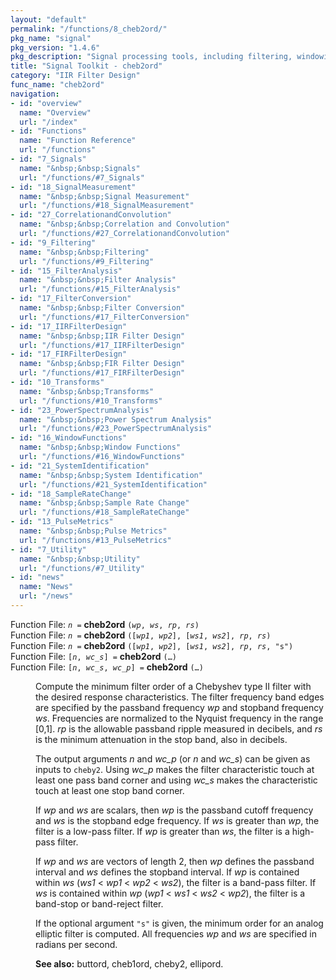 ```yaml
---
layout: "default"
permalink: "/functions/8_cheb2ord/"
pkg_name: "signal"
pkg_version: "1.4.6"
pkg_description: "Signal processing tools, including filtering, windowing and display functions."
title: "Signal Toolkit - cheb2ord"
category: "IIR Filter Design"
func_name: "cheb2ord"
navigation:
- id: "overview"
  name: "Overview"
  url: "/index"
- id: "Functions"
  name: "Function Reference"
  url: "/functions"
- id: "7_Signals"
  name: "&nbsp;&nbsp;Signals"
  url: "/functions/#7_Signals"
- id: "18_SignalMeasurement"
  name: "&nbsp;&nbsp;Signal Measurement"
  url: "/functions/#18_SignalMeasurement"
- id: "27_CorrelationandConvolution"
  name: "&nbsp;&nbsp;Correlation and Convolution"
  url: "/functions/#27_CorrelationandConvolution"
- id: "9_Filtering"
  name: "&nbsp;&nbsp;Filtering"
  url: "/functions/#9_Filtering"
- id: "15_FilterAnalysis"
  name: "&nbsp;&nbsp;Filter Analysis"
  url: "/functions/#15_FilterAnalysis"
- id: "17_FilterConversion"
  name: "&nbsp;&nbsp;Filter Conversion"
  url: "/functions/#17_FilterConversion"
- id: "17_IIRFilterDesign"
  name: "&nbsp;&nbsp;IIR Filter Design"
  url: "/functions/#17_IIRFilterDesign"
- id: "17_FIRFilterDesign"
  name: "&nbsp;&nbsp;FIR Filter Design"
  url: "/functions/#17_FIRFilterDesign"
- id: "10_Transforms"
  name: "&nbsp;&nbsp;Transforms"
  url: "/functions/#10_Transforms"
- id: "23_PowerSpectrumAnalysis"
  name: "&nbsp;&nbsp;Power Spectrum Analysis"
  url: "/functions/#23_PowerSpectrumAnalysis"
- id: "16_WindowFunctions"
  name: "&nbsp;&nbsp;Window Functions"
  url: "/functions/#16_WindowFunctions"
- id: "21_SystemIdentification"
  name: "&nbsp;&nbsp;System Identification"
  url: "/functions/#21_SystemIdentification"
- id: "18_SampleRateChange"
  name: "&nbsp;&nbsp;Sample Rate Change"
  url: "/functions/#18_SampleRateChange"
- id: "13_PulseMetrics"
  name: "&nbsp;&nbsp;Pulse Metrics"
  url: "/functions/#13_PulseMetrics"
- id: "7_Utility"
  name: "&nbsp;&nbsp;Utility"
  url: "/functions/#7_Utility"
- id: "news"
  name: "News"
  url: "/news"
---
```

<dl class="first-deftypefn">
<dt class="deftypefn" id="index-cheb2ord"><span class="category-def">Function File: </span><span><code class="def-type"><var class="var">n</var> =</code> <strong class="def-name">cheb2ord</strong> <code class="def-code-arguments">(<var class="var">wp</var>, <var class="var">ws</var>, <var class="var">rp</var>, <var class="var">rs</var>)</code><a class="copiable-link" href="#index-cheb2ord"></a></span></dt>
<dt class="deftypefnx def-cmd-deftypefn" id="index-cheb2ord-1"><span class="category-def">Function File: </span><span><code class="def-type"><var class="var">n</var> =</code> <strong class="def-name">cheb2ord</strong> <code class="def-code-arguments">([<var class="var">wp1</var>, <var class="var">wp2</var>], [<var class="var">ws1</var>, <var class="var">ws2</var>], <var class="var">rp</var>, <var class="var">rs</var>)</code><a class="copiable-link" href="#index-cheb2ord-1"></a></span></dt>
<dt class="deftypefnx def-cmd-deftypefn" id="index-cheb2ord-2"><span class="category-def">Function File: </span><span><code class="def-type"><var class="var">n</var> =</code> <strong class="def-name">cheb2ord</strong> <code class="def-code-arguments">([<var class="var">wp1</var>, <var class="var">wp2</var>], [<var class="var">ws1</var>, <var class="var">ws2</var>], <var class="var">rp</var>, <var class="var">rs</var>, &quot;s&quot;)</code><a class="copiable-link" href="#index-cheb2ord-2"></a></span></dt>
<dt class="deftypefnx def-cmd-deftypefn" id="index-cheb2ord-3"><span class="category-def">Function File: </span><span><code class="def-type">[<var class="var">n</var>, <var class="var">wc_s</var>] =</code> <strong class="def-name">cheb2ord</strong> <code class="def-code-arguments">(&hellip;)</code><a class="copiable-link" href="#index-cheb2ord-3"></a></span></dt>
<dt class="deftypefnx def-cmd-deftypefn" id="index-cheb2ord-4"><span class="category-def">Function File: </span><span><code class="def-type">[<var class="var">n</var>, <var class="var">wc_s</var>, <var class="var">wc_p</var>] =</code> <strong class="def-name">cheb2ord</strong> <code class="def-code-arguments">(&hellip;)</code><a class="copiable-link" href="#index-cheb2ord-4"></a></span></dt>
<dd><p>Compute the minimum filter order of a Chebyshev type II filter with the
 desired response characteristics. The filter frequency band edges are
 specified by the passband frequency <var class="var">wp</var> and stopband frequency <var class="var">ws</var>.
 Frequencies are normalized to the Nyquist frequency in the range [0,1].
 <var class="var">rp</var> is the allowable passband ripple measured in decibels, and <var class="var">rs</var>
 is the minimum attenuation in the stop band, also in decibels.
</p>
<p>The output arguments <var class="var">n</var> and <var class="var">wc_p</var> (or <var class="var">n</var> and <var class="var">wc_s</var>) can
 be given as inputs to <code class="code">cheby2</code>.
 Using <var class="var">wc_p</var> makes the filter characteristic touch at least one pass band
 corner and using <var class="var">wc_s</var> makes the characteristic touch at least one
 stop band corner.
</p>
<p>If <var class="var">wp</var> and <var class="var">ws</var> are scalars, then <var class="var">wp</var> is the passband cutoff
 frequency and <var class="var">ws</var> is the stopband edge frequency.  If <var class="var">ws</var> is
 greater than <var class="var">wp</var>, the filter is a low-pass filter.  If <var class="var">wp</var> is
 greater than <var class="var">ws</var>, the filter is a high-pass filter.
</p>
<p>If <var class="var">wp</var> and <var class="var">ws</var> are vectors of length 2, then <var class="var">wp</var> defines the
 passband interval and <var class="var">ws</var> defines the stopband interval.  If <var class="var">wp</var>
 is contained within <var class="var">ws</var> (<var class="var">ws1</var> &lt; <var class="var">wp1</var> &lt; <var class="var">wp2</var> &lt; <var class="var">ws2</var>),
 the filter is a band-pass filter.  If <var class="var">ws</var> is contained within <var class="var">wp</var>
 (<var class="var">wp1</var> &lt; <var class="var">ws1</var> &lt; <var class="var">ws2</var> &lt; <var class="var">wp2</var>), the filter is a band-stop
 or band-reject filter.
</p>
<p>If the optional argument <code class="code">&quot;s&quot;</code> is given, the minimum order for an analog
 elliptic filter is computed.  All frequencies <var class="var">wp</var> and <var class="var">ws</var> are
 specified in radians per second.
 </p>
<p><strong class="strong">See also:</strong> buttord, cheb1ord, cheby2, ellipord.
 </p></dd></dl>